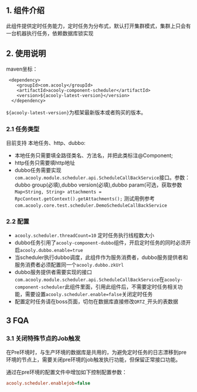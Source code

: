 <!-- title: 分布式定时任务组件  -->
<!-- type: app -->
<!-- author: qiubo -->
<!-- date: 2019-11-18 -->
## 1. 组件介绍

此组件提供定时任务能力，定时任务为分布式，默认打开集群模式，集群上只会有一台机器执行任务，依赖数据库锁实现

## 2. 使用说明

maven坐标：

     <dependency>
        <groupId>com.acooly</groupId>
        <artifactId>acooly-component-scheduler</artifactId>
        <version>${acooly-latest-version}</version>
      </dependency>

`${acooly-latest-version}`为框架最新版本或者购买的版本。

### 2.1 任务类型

目前支持 本地任务、http、dubbo:

* 本地任务只需要填全路径类名、方法名，并把此类标注@Component;
* http任务只需要填http地址
* dubbo任务需要实现`com.acooly.module.scheduler.api.ScheduleCallBackService`接口。参数：dubbo group(必填),dubbo version(必填),dubbo param(可选，获取参数`Map<String, String> attachments = RpcContext.getContext().getAttachments();` 测试用例参考`com.acooly.core.test.scheduler.DemoScheduleCallBackService`
  

### 2.2 配置

* `acooly.scheduler.threadCount=10` 定时任务执行线程数大小
* dubbo任务引用了`acooly-component-dubbo`组件，开启定时任务的同时必须开启`acooly.dubbo.enable=true`
* 当scheduler执行dubbo调度，此组件作为服务消费者，dubbo服务提供者和服务消费者必须配置同一个`acooly.dubbo.zkUrl`
* dubbo服务提供者需要实现的接口`com.acooly.module.scheduler.api.ScheduleCallBackService`在`acooly-component-scheduler`此组件里面，引用此组件后，不需要定时任务相关功能，需要设置`acooly.scheduler.enable=false`关闭定时任务
* 配置定时任务请在boss页面，切勿在数据库直接修改`QRTZ_`开头的表数据

## 3 FQA

### 3.1 关闭特殊节点的Job触发

在Pre环境时，与生产环境的数据库是共用的，为避免定时任务的日志漂移到pre环境的节点上，需要关闭pre环境的job触发执行功能，但保留正常接口功能。

通过在pre环境的配置文件中增加如下控制配置参数：

```ini
acooly.scheduler.enablejob=false
```
